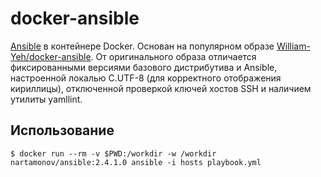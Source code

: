# docker-ansible

[Ansible](https://github.com/ansible/ansible) в контейнере Docker. Основан на популярном образе 
[William-Yeh/docker-ansible](https://github.com/William-Yeh/docker-ansible/blob/master/debian9/Dockerfile).
От оригинального образа отличается фиксированными версиями базового дистрибутива и Ansible, настроенной локалью C.UTF-8
(для корректного отображения кириллицы), отключенной проверкой ключей хостов SSH и наличием утилиты yamllint.

## Использование

```shell
$ docker run --rm -v $PWD:/workdir -w /workdir nartamonov/ansible:2.4.1.0 ansible -i hosts playbook.yml
```
